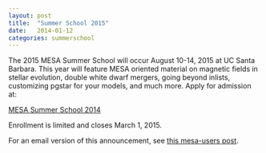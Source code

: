 ```yaml
---
layout: post
title:  "Summer School 2015"
date:   2014-01-12
categories: summerschool
---
```


The 2015 MESA Summer School will occur August 10-14, 2015 at UC Santa
Barbara.  This year will feature MESA oriented material on magnetic
fields in stellar evolution, double white dwarf mergers, going beyond
inlists, customizing pgstar for your models, and much more. Apply for
admission at:

[MESA Summer School 2014](http://cococubed.asu.edu/mesa_summer_school_2015/)

Enrollment is limited and closes March 1, 2015.

For an email version of this announcement, see [this mesa-users post](http://sourceforge.net/p/mesa/mailman/message/33227314/).
